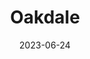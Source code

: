 ---
title: "Oakdale"
cc-type: city
county:
  - Washington County
date: 2023-06-24
hashtag: "oakdale"
state:
  - Minnesota
tags:
  - city
---